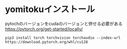 # yomitokuインストール
pytochのバージョンをcudaのバージョンと併せる必要がある
https://pytorch.org/get-started/locally/
```
pip3 install torch torchvision torchaudio --index-url https://download.pytorch.org/whl/cu128
```